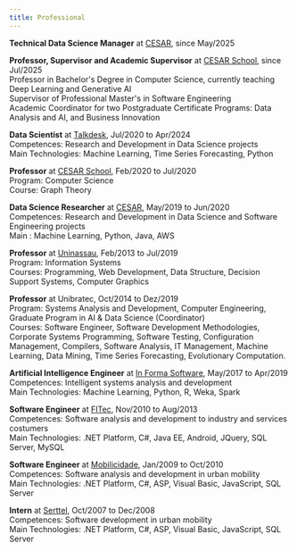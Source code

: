 ```yaml
---
title: Professional
---
```


**Technical Data Science Manager** at [CESAR](http://english.cesar.org.br/), since May/2025<br/>

**Professor, Supervisor and Academic Supervisor** at [CESAR School](https://www.cesar.school/), since Jul/2025<br/>
Professor in Bachelor's Degree in Computer Science, currently teaching Deep Learning and Generative AI<br/>
Supervisor of Professional Master's in Software Engineering<br/>
Academic Coordinator for two Postgraduate Certificate Programs: Data Analysis and AI, and Business Innovation<br/>

**Data Scientist** at [Talkdesk](https://www.talkdesk.com/), Jul/2020 to Apr/2024<br/>
Competences: Research and Development in Data Science projects<br/>
Main Technologies: Machine Learning, Time Series Forecasting, Python

**Professor** at [CESAR School](https://www.cesar.school/), Feb/2020 to Jul/2020<br/>
Program: Computer Science<br/>
Course: Graph Theory

**Data Science Researcher** at [CESAR](http://english.cesar.org.br/), May/2019 to Jun/2020<br/>
Competences: Research and Development in Data Science and Software Engineering projects<br/>
Main : Machine Learning, Python, Java, AWS

**Professor** at [Uninassau](https://www.uninassau.edu.br/), Feb/2013 to Jul/2019<br/>
Program: Information Systems<br/>
Courses: Programming, Web Development, Data Structure, Decision Support Systems, Computer Graphics

**Professor** at Unibratec, Oct/2014 to Dez/2019<br/>
Program: Systems Analysis and Development, Computer Engineering, Graduate Program in AI & Data Science  (Coordinator)<br/>
Courses: Software Engineer, Software Development Methodologies, Corporate Systems Programming, Software Testing, Configuration Management, Compilers, Software Analysis, IT Management, Machine Learning, Data Mining, Time Series Forecasting, Evolutionary Computation.

**Artificial Intelligence Engineer** at [In Forma Software](https://www.informa.com.br/), May/2017 to Apr/2019<br/>
Competences: Intelligent systems analysis and development<br/>
Main Technologies: Machine Learning, Python, R, Weka, Spark

**Software Engineer** at [FITec](http://www.fitec.org.br/en/home/), Nov/2010 to Aug/2013<br/>
Competences: Software analysis and development to industry and services costumers<br/>
Main Technologies: .NET Platform, C#, Java EE, Android, JQuery, SQL Server, MySQL


**Software Engineer** at [Mobilicidade](https://www.mobilicidade.com.br/), Jan/2009 to Oct/2010<br/>
Competences: Software analysis and development in urban mobility<br/>
Main Technologies: .NET Platform, C#, ASP, Visual Basic, JavaScript, SQL Server


**Intern** at [Serttel](http://www.serttel.com.br/), Oct/2007 to Dec/2008<br/>
Competences: Software development in urban mobility<br/>
Main Technologies: .NET Platform, C#, ASP, Visual Basic, JavaScript, SQL Server